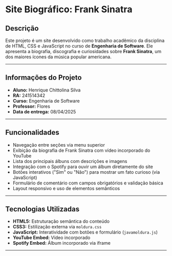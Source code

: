 # Site Biográfico: Frank Sinatra

## Descrição
Este projeto é um site desenvolvido como trabalho acadêmico da disciplina de HTML, CSS e JavaScript no curso de **Engenharia de Software**. Ele apresenta a biografia, discografia e curiosidades sobre **Frank Sinatra**, um dos maiores ícones da música popular americana.

---

## Informações do Projeto

- **Aluno:** Henrique Chittolina Silva  
- **RA:** 241514342  
- **Curso:** Engenharia de Software  
- **Professor:** Flores  
- **Data de entrega:** 08/04/2025

---

## Funcionalidades

-  Navegação entre seções via menu superior
-  Exibição da biografia de Frank Sinatra com vídeo incorporado do YouTube
-  Lista dos principais álbuns com descrições e imagens
-  Integração com o Spotify para ouvir um álbum diretamente do site
-  Botões interativos ("Sim" ou "Não") para mostrar um fato curioso (via JavaScript)
-  Formulário de comentário com campos obrigatórios e validação básica
-  Layout responsivo e uso de elementos semânticos

---

## Tecnologias Utilizadas

- **HTML5:** Estruturação semântica do conteúdo
- **CSS3:** Estilização externa via `moldura.css`
- **JavaScript:** Interatividade com botões e formulário (`javamoldura.js`)
- **YouTube Embed:** Vídeo incorporado
- **Spotify Embed:** Álbum incorporado via iframe

---


